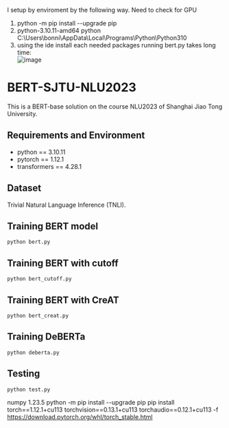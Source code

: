 I setup by enviroment by the following way. Need to check for GPU 
1. python -m pip install --upgrade pip
2. python-3.10.11-amd64  python C:\Users\bonni\AppData\Local\Programs\Python\Python310
3. using the ide install each needed packages
running bert.py  takes long time:  
![image](https://github.com/user-attachments/assets/03e8f373-b265-463e-a2bd-67e73f906040)


# BERT-SJTU-NLU2023
This is a BERT-base solution on the course NLU2023 of Shanghai Jiao Tong University.

## Requirements and Environment
- python == 3.10.11
- pytorch == 1.12.1
- transformers == 4.28.1

## Dataset
Trivial Natural Language Inference (TNLI).

## Training BERT model
```
python bert.py
```
## Training BERT with cutoff
```
python bert_cutoff.py
```
## Training BERT with CreAT
```
python bert_creat.py
```
## Training DeBERTa
```
python deberta.py
```

## Testing
```
python test.py
```
numpy              1.23.5
python -m pip install --upgrade pip
pip install torch==1.12.1+cu113 torchvision==0.13.1+cu113 torchaudio==0.12.1+cu113 -f https://download.pytorch.org/whl/torch_stable.html


